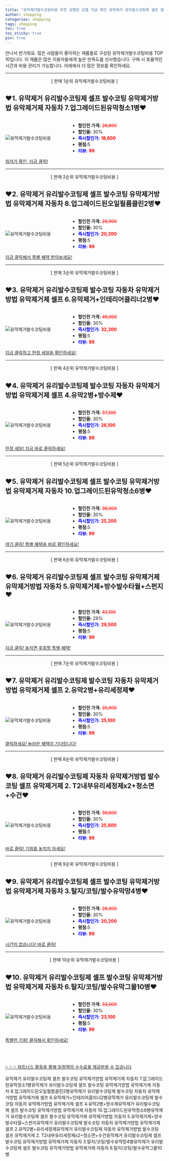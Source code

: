 ```yaml
---
title: "유막제거발수코팅비용 추천 강렬한 모델 지금 확인 유막제거 유리발수코팅제 셀프 발수코팅 유막제거방법"
author: shopping
categories: shopping
tags: shopping
toc: true
toc_sticky: true
pin: true
---
```

만나서 반가워요. 많은 사람들이 좋아하는 제품들로 구성된 유막제거발수코팅비용 TOP 10입니다. 이 제품은 많은 이용자들에게 높은 만족도를 선사했습니다. 구매 시 효율적인 시간과 비용 관리가 가능합니다. 아래에서 더 많은 정보를 확인하세요.

---
<p class="toplist" style="margin: 0 auto; display: block; width: fit-content;">[ 판매 1순위 유막제거발수코팅비용 ]</p>

<h2><strong>❤️1. 유막제거 유리발수코팅제 셀프 발수코팅 유막제거방법 유막제거제 자동차 7.업그레이드된유막청소1병❤️</strong></h2>

<div style="display: flex; align-items: center;">
    <div style="flex: 0.4;">
        <img src="https://thumbnail7.coupangcdn.com/thumbnails/remote/230x230ex/image/vendor_inventory/25be/5886ac9c4b0c824514a0705d7876c52df8ea20fa86f7785d99e1b29320df.jpg" alt="유막제거발수코팅비용" style="max-width: 100%;">
    </div>
    <div style="flex: 0.6; margin-left: 10px;">
        <ul>
            <li><strong>할인전 가격:</strong> <del style="color: red;">26,600</del></li>
            <li><strong>할인율:</strong> 30%</li>
            <li><span style='color:blue'><strong>즉시할인가:</strong></span> <span style='color:red'><strong>18,600</strong></span></li>
            <li><strong>평점:</strong>5</li>
            <li><span style='color:blue'><strong>리뷰:</strong></span> <span style='color:red'><strong>99</strong></span></li>
        </ul>
    </div>
</div>
<div class="center">
    <a href="https://selin100587001.github.io?lptag=AF9450613&subid=githubio&pageKey=7610645544&traceid=V0-153&itemId=20155610378&vendorItemId=87248394213" class="myButton">
        최저가 확인, 지금 클릭!
    </a>
</div>


---
<p class="toplist" style="margin: 0 auto; display: block; width: fit-content;">[ 판매 2순위 유막제거발수코팅비용 ]</p>

<h2><strong>❤️2. 유막제거 유리발수코팅제 셀프 발수코팅 유막제거방법 유막제거제 자동차 8.업그레이드된오일필름클린2병❤️</strong></h2>

<div style="display: flex; align-items: center;">
    <div style="flex: 0.4;">
        <img src="https://thumbnail7.coupangcdn.com/thumbnails/remote/230x230ex/image/vendor_inventory/381e/fd30ba73abdd6dfd12626d52ab708e093bce67fd63926c9dbbd680bee07b.jpg" alt="유막제거발수코팅비용" style="max-width: 100%;">
    </div>
    <div style="flex: 0.6; margin-left: 10px;">
        <ul>
            <li><strong>할인전 가격:</strong> <del style="color: red;">28,900</del></li>
            <li><strong>할인율:</strong> 30%</li>
            <li><span style='color:blue'><strong>즉시할인가:</strong></span> <span style='color:red'><strong>20,200</strong></span></li>
            <li><strong>평점:</strong>5</li>
            <li><span style='color:blue'><strong>리뷰:</strong></span> <span style='color:red'><strong>99</strong></span></li>
        </ul>
    </div>
</div>
<div class="center">
    <a href="https://selin100587001.github.io?lptag=AF9450613&subid=githubio&pageKey=7610645544&traceid=V0-153&itemId=20155610387&vendorItemId=87248394269" class="myButton">
        지금 클릭해서 특별 혜택 받아보세요!
    </a>
</div>


---
<p class="toplist" style="margin: 0 auto; display: block; width: fit-content;">[ 판매 3순위 유막제거발수코팅비용 ]</p>

<h2><strong>❤️3. 유막제거 유리발수코팅제 발수코팅 자동차 유막제거방법 유막제거제 셀프 6.유막제거+인테리어클리너2병❤️</strong></h2>

<div style="display: flex; align-items: center;">
    <div style="flex: 0.4;">
        <img src="https://thumbnail10.coupangcdn.com/thumbnails/remote/230x230ex/image/vendor_inventory/09a7/d5bcdac2d6e57e4ce4c43189a4562b0703f543d527f53fc12a1c408c701b.jpg" alt="유막제거발수코팅비용" style="max-width: 100%;">
    </div>
    <div style="flex: 0.6; margin-left: 10px;">
        <ul>
            <li><strong>할인전 가격:</strong> <del style="color: red;">46,000</del></li>
            <li><strong>할인율:</strong> 30%</li>
            <li><span style='color:blue'><strong>즉시할인가:</strong></span> <span style='color:red'><strong>32,200</strong></span></li>
            <li><strong>평점:</strong>5</li>
            <li><span style='color:blue'><strong>리뷰:</strong></span> <span style='color:red'><strong>99</strong></span></li>
        </ul>
    </div>
</div>
<div class="center">
    <a href="https://selin100587001.github.io?lptag=AF9450613&subid=githubio&pageKey=7610637588&traceid=V0-153&itemId=20155570886&vendorItemId=87248358268" class="myButton">
        지금 클릭하고 한정 세일을 확인하세요!
    </a>
</div>


---
<p class="toplist" style="margin: 0 auto; display: block; width: fit-content;">[ 판매 4순위 유막제거발수코팅비용 ]</p>

<h2><strong>❤️4. 유막제거 유리발수코팅제 발수코팅 자동차 유막제거방법 유막제거제 셀프 4.유막2병+방수제❤️</strong></h2>

<div style="display: flex; align-items: center;">
    <div style="flex: 0.4;">
        <img src="https://thumbnail6.coupangcdn.com/thumbnails/remote/230x230ex/image/vendor_inventory/a272/a119ef46dd80b365284e5e1ca9476b56a99dae554697c88514c2332580a9.jpg" alt="유막제거발수코팅비용" style="max-width: 100%;">
    </div>
    <div style="flex: 0.6; margin-left: 10px;">
        <ul>
            <li><strong>할인전 가격:</strong> <del style="color: red;">37,300</del></li>
            <li><strong>할인율:</strong> 30%</li>
            <li><span style='color:blue'><strong>즉시할인가:</strong></span> <span style='color:red'><strong>26,100</strong></span></li>
            <li><strong>평점:</strong>5</li>
            <li><span style='color:blue'><strong>리뷰:</strong></span> <span style='color:red'><strong>99</strong></span></li>
        </ul>
    </div>
</div>
<div class="center">
    <a href="https://selin100587001.github.io?lptag=AF9450613&subid=githubio&pageKey=7610637588&traceid=V0-153&itemId=20155570883&vendorItemId=87248358255" class="myButton">
        한정 세일! 지금 바로 클릭하세요!
    </a>
</div>


---
<p class="toplist" style="margin: 0 auto; display: block; width: fit-content;">[ 판매 5순위 유막제거발수코팅비용 ]</p>

<h2><strong>❤️5. 유막제거 유리발수코팅제 셀프 발수코팅 유막제거방법 유막제거제 자동차 10.업그레이드된유막청소6병❤️</strong></h2>

<div style="display: flex; align-items: center;">
    <div style="flex: 0.4;">
        <img src="https://thumbnail10.coupangcdn.com/thumbnails/remote/230x230ex/image/vendor_inventory/11cf/ae04c9369dc95c8fedb27c37b04441bcebfcf9eed3ce76987962cc99cb01.jpg" alt="유막제거발수코팅비용" style="max-width: 100%;">
    </div>
    <div style="flex: 0.6; margin-left: 10px;">
        <ul>
            <li><strong>할인전 가격:</strong> <del style="color: red;">36,000</del></li>
            <li><strong>할인율:</strong> 30%</li>
            <li><span style='color:blue'><strong>즉시할인가:</strong></span> <span style='color:red'><strong>25,200</strong></span></li>
            <li><strong>평점:</strong>5</li>
            <li><span style='color:blue'><strong>리뷰:</strong></span> <span style='color:red'><strong>99</strong></span></li>
        </ul>
    </div>
</div>
<div class="center">
    <a href="https://selin100587001.github.io?lptag=AF9450613&subid=githubio&pageKey=7610645544&traceid=V0-153&itemId=20155610397&vendorItemId=87248394394" class="myButton">
        여기 클릭! 특별 혜택을 바로 확인하세요!
    </a>
</div>


---
<p class="toplist" style="margin: 0 auto; display: block; width: fit-content;">[ 판매 6순위 유막제거발수코팅비용 ]</p>

<h2><strong>❤️6. 유막제거 유리발수코팅제 셀프 발수코팅 유막제거제 유막제거방법 자동차 5.유막제거제+방수발수타월+스펀지❤️</strong></h2>

<div style="display: flex; align-items: center;">
    <div style="flex: 0.4;">
        <img src="https://thumbnail10.coupangcdn.com/thumbnails/remote/230x230ex/image/vendor_inventory/f6ab/cac4e516ba9a0e86df6f8a5fbdd8ef900c50cd4b5ca8ee5429b9acc0a4c2.jpg" alt="유막제거발수코팅비용" style="max-width: 100%;">
    </div>
    <div style="flex: 0.6; margin-left: 10px;">
        <ul>
            <li><strong>할인전 가격:</strong> <del style="color: red;">42,100</del></li>
            <li><strong>할인율:</strong> 29%</li>
            <li><span style='color:blue'><strong>즉시할인가:</strong></span> <span style='color:red'><strong>29,500</strong></span></li>
            <li><strong>평점:</strong>5</li>
            <li><span style='color:blue'><strong>리뷰:</strong></span> <span style='color:red'><strong>99</strong></span></li>
        </ul>
    </div>
</div>
<div class="center">
    <a href="https://selin100587001.github.io?lptag=AF9450613&subid=githubio&pageKey=7610643469&traceid=V0-153&itemId=20155599044&vendorItemId=87248384121" class="myButton">
        지금 클릭! 놓치면 후회할 특별 혜택!
    </a>
</div>


---
<p class="toplist" style="margin: 0 auto; display: block; width: fit-content;">[ 판매 7순위 유막제거발수코팅비용 ]</p>

<h2><strong>❤️7. 유막제거 유리발수코팅제 발수코팅 자동차 유막제거방법 유막제거제 셀프 2.유막2병+유리세정제❤️</strong></h2>

<div style="display: flex; align-items: center;">
    <div style="flex: 0.4;">
        <img src="https://thumbnail7.coupangcdn.com/thumbnails/remote/230x230ex/image/vendor_inventory/dda1/1bbceb08f83add8731f3687b427e7c4b4c58dbacf7ff02aaca1ffedcedbb.jpg" alt="유막제거발수코팅비용" style="max-width: 100%;">
    </div>
    <div style="flex: 0.6; margin-left: 10px;">
        <ul>
            <li><strong>할인전 가격:</strong> <del style="color: red;">35,900</del></li>
            <li><strong>할인율:</strong> 30%</li>
            <li><span style='color:blue'><strong>즉시할인가:</strong></span> <span style='color:red'><strong>25,100</strong></span></li>
            <li><strong>평점:</strong>5</li>
            <li><span style='color:blue'><strong>리뷰:</strong></span> <span style='color:red'><strong>99</strong></span></li>
        </ul>
    </div>
</div>
<div class="center">
    <a href="https://selin100587001.github.io?lptag=AF9450613&subid=githubio&pageKey=7610637588&traceid=V0-153&itemId=20155570891&vendorItemId=87248358300" class="myButton">
        클릭하세요! 놀라운 혜택이 기다립니다!
    </a>
</div>


---
<p class="toplist" style="margin: 0 auto; display: block; width: fit-content;">[ 판매 8순위 유막제거발수코팅비용 ]</p>

<h2><strong>❤️8. 유막제거 유리발수코팅제 자동차 유막제거방법 발수코팅 셀프 유막제거제 2. T2내부유리세정제x2+청소면+수건❤️</strong></h2>

<div style="display: flex; align-items: center;">
    <div style="flex: 0.4;">
        <img src="https://thumbnail8.coupangcdn.com/thumbnails/remote/230x230ex/image/vendor_inventory/a52f/26b9bd3454b91391bb541188174cd12d6183441893369ca7adf85b26c6be.jpg" alt="유막제거발수코팅비용" style="max-width: 100%;">
    </div>
    <div style="flex: 0.6; margin-left: 10px;">
        <ul>
            <li><strong>할인전 가격:</strong> <del style="color: red;">36,600</del></li>
            <li><strong>할인율:</strong> 30%</li>
            <li><span style='color:blue'><strong>즉시할인가:</strong></span> <span style='color:red'><strong>25,600</strong></span></li>
            <li><strong>평점:</strong>5</li>
            <li><span style='color:blue'><strong>리뷰:</strong></span> <span style='color:red'><strong>99</strong></span></li>
        </ul>
    </div>
</div>
<div class="center">
    <a href="https://selin100587001.github.io?lptag=AF9450613&subid=githubio&pageKey=7610639022&traceid=V0-153&itemId=20155578035&vendorItemId=87248365500" class="myButton">
        바로 클릭! 기회를 놓치지 마세요!
    </a>
</div>


---
<p class="toplist" style="margin: 0 auto; display: block; width: fit-content;">[ 판매 9순위 유막제거발수코팅비용 ]</p>

<h2><strong>❤️9. 유막제거 유리발수코팅제 셀프 발수코팅 유막제거방법 유막제거제 자동차 3.탈지/코팅/발수유막망4병❤️</strong></h2>

<div style="display: flex; align-items: center;">
    <div style="flex: 0.4;">
        <img src="https://thumbnail9.coupangcdn.com/thumbnails/remote/230x230ex/image/vendor_inventory/213e/a3061677590aa7cf386639f1c5baad4106978233883d33ba5c339378946e.jpg" alt="유막제거발수코팅비용" style="max-width: 100%;">
    </div>
    <div style="flex: 0.6; margin-left: 10px;">
        <ul>
            <li><strong>할인전 가격:</strong> <del style="color: red;">28,900</del></li>
            <li><strong>할인율:</strong> 30%</li>
            <li><span style='color:blue'><strong>즉시할인가:</strong></span> <span style='color:red'><strong>20,200</strong></span></li>
            <li><strong>평점:</strong>5</li>
            <li><span style='color:blue'><strong>리뷰:</strong></span> <span style='color:red'><strong>99</strong></span></li>
        </ul>
    </div>
</div>
<div class="center">
    <a href="https://selin100587001.github.io?lptag=AF9450613&subid=githubio&pageKey=7610645544&traceid=V0-153&itemId=20155610390&vendorItemId=87248394290" class="myButton">
        시간이 없습니다! 바로 클릭!
    </a>
</div>


---
<p class="toplist" style="margin: 0 auto; display: block; width: fit-content;">[ 판매 10순위 유막제거발수코팅비용 ]</p>

<h2><strong>❤️10. 유막제거 유리발수코팅제 셀프 발수코팅 유막제거방법 유막제거제 자동차 6.탈지/코팅/발수유막그물10병❤️</strong></h2>

<div style="display: flex; align-items: center;">
    <div style="flex: 0.4;">
        <img src="https://thumbnail8.coupangcdn.com/thumbnails/remote/230x230ex/image/vendor_inventory/2189/b371ea42f0bb867aeb82acc5249eb7fde77443baa2b295ff00dcac31b77b.jpg" alt="유막제거발수코팅비용" style="max-width: 100%;">
    </div>
    <div style="flex: 0.6; margin-left: 10px;">
        <ul>
            <li><strong>할인전 가격:</strong> <del style="color: red;">33,000</del></li>
            <li><strong>할인율:</strong> 30%</li>
            <li><span style='color:blue'><strong>즉시할인가:</strong></span> <span style='color:red'><strong>23,100</strong></span></li>
            <li><strong>평점:</strong>5</li>
            <li><span style='color:blue'><strong>리뷰:</strong></span> <span style='color:red'><strong>99</strong></span></li>
        </ul>
    </div>
</div>
<div class="center">
    <a href="https://selin100587001.github.io?lptag=AF9450613&subid=githubio&pageKey=7610645544&traceid=V0-153&itemId=20155610375&vendorItemId=87248394190" class="myButton">
        특별한 기회! 클릭해서 확인하세요!
    </a>
</div>

<br><br><br>[💦 💦 💦 파트너스 활동을 통해 일정액의 수수료를 제공받을 수 있습니다](https://link.coupang.com/a/bcpT2c)<br><br>유막제거 유리발수코팅제 셀프 발수코팅 유막제거방법 유막제거제 자동차 7.업그레이드된유막청소1병유막제거 유리발수코팅제 셀프 발수코팅 유막제거방법 유막제거제 자동차 8.업그레이드된오일필름클린2병유막제거 유리발수코팅제 발수코팅 자동차 유막제거방법 유막제거제 셀프 6.유막제거+인테리어클리너2병유막제거 유리발수코팅제 발수코팅 자동차 유막제거방법 유막제거제 셀프 4.유막2병+방수제유막제거 유리발수코팅제 셀프 발수코팅 유막제거방법 유막제거제 자동차 10.업그레이드된유막청소6병유막제거 유리발수코팅제 셀프 발수코팅 유막제거제 유막제거방법 자동차 5.유막제거제+방수발수타월+스펀지유막제거 유리발수코팅제 발수코팅 자동차 유막제거방법 유막제거제 셀프 2.유막2병+유리세정제유막제거 유리발수코팅제 자동차 유막제거방법 발수코팅 셀프 유막제거제 2. T2내부유리세정제x2+청소면+수건유막제거 유리발수코팅제 셀프 발수코팅 유막제거방법 유막제거제 자동차 3.탈지/코팅/발수유막망4병유막제거 유리발수코팅제 셀프 발수코팅 유막제거방법 유막제거제 자동차 6.탈지/코팅/발수유막그물10병